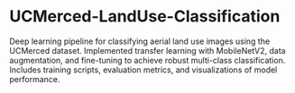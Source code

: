 # UCMerced-LandUse-Classification
Deep learning pipeline for classifying aerial land use images using the UCMerced dataset.  Implemented transfer learning with MobileNetV2, data augmentation, and fine-tuning to  achieve robust multi-class classification. Includes training scripts, evaluation metrics,  and visualizations of model performance.
